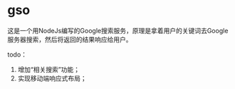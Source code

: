gso
===
这是一个用NodeJs编写的Google搜索服务，原理是拿着用户的关键词去Google服务器搜索，然后将返回的结果响应给用户。

todo：

1. 增加“相关搜索”功能；
2. 实现移动端响应式布局；